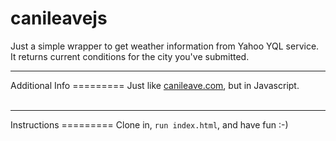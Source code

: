 canileavejs
=========
Just a simple wrapper to get weather information from Yahoo YQL service. It returns current conditions for the city you've submitted.

<hr>
Additional Info
=========
Just like <a href="https://github.com/rafaqueque/canileave.com">canileave.com</a>, but in Javascript.
<br/>
<br/>
<hr>
Instructions
=========
Clone in, <code>run index.html</code>, and have fun :-)